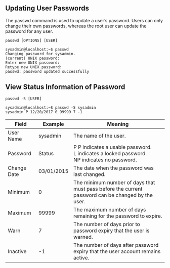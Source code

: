 ## Updating User Passwords
The passwd command is used to update a user’s password. Users can only change their own passwords, whereas the root user can update the password for any user.

```
passwd [OPTIONS] [USER]
```

```
sysadmin@localhost:~$ passwd                                                    
Changing password for sysadmin.                                                 
(current) UNIX password:                                                        
Enter new UNIX password:                                                       
Retype new UNIX password:                                                       
passwd: password updated successfully  
```

## View Status Information of Password

```
passwd -S [USER]
```

```
sysadmin@localhost:~$ passwd -S sysadmin                                        
sysadmin P 12/20/2017 0 99999 7 -1
```


Field|	Example|	Meaning
|---|---|---|
User Name|	sysadmin	|The name of the user.
Password |Status|	P	P indicates a usable password.<br>L indicates a locked password.<br>NP indicates no password.
Change Date|	03/01/2015|	The date when the password was last changed.
Minimum|	0|	The minimum number of days that must pass before the current password can be changed by the user.
Maximum	|99999	|The maximum number of days remaining for the password to expire.
Warn	|7	|The number of days prior to password expiry that the user is warned.
Inactive|	-1	|The number of days after password expiry that the user account remains active.

